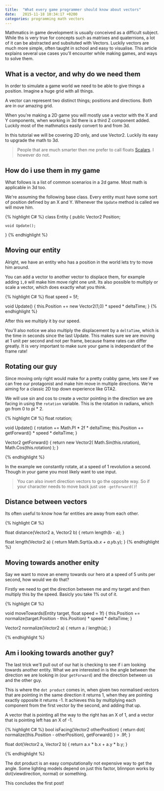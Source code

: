 ```yaml
---
title:  "What every game programmer should know about vectors"
date:   2015-11-18 10:34:17 +0200
categories: programming math vectors
---
```


Mathmatics in game development is usually conceived as a difficult subject. While ths is very true for concepts such as matrixes and quaternions, a lot of it can be abstracted and subsituted with Vectors. Luckily vectors are much more simple, often taught in school and easy to visualise. This article explains several use cases you'll encounter while making games, and ways to solve them.

## What is a vector, and why do we need them

In order to simulate a game world we need to be able to give things a position. Imagine a huge grid with all things.

A vector can represent two distinct things; positions and directions. Both are in our amazing grid. 

When you're making a 2D game you will mostly use a vector with the X and Y components, when working in 3d there is a third Z component added. Luckily most of the mathmatics easily convert to and from 3d.

In this tutorial we will be covering 2D only, and use Vector2. Luckily its easy to upgrade the math to 3d.

> People that are much smarter then me prefer to call floats [Scalars][scalars]. I however do not.

## How do i use them in my game
What follows is a list of common scenarios in a 2d game. Most math is applicable in 3d too.

We're assuming the following base class. Every entity must have some sort of position defined by an X and Y. Whenever the `Update` method is called we will move him.

{% highlight C# %}
class Entity
{
    public Vector2 Position;

    void Update();
}
{% endhighlight %}

## Moving our entity

Alright, we have an entity who has a position in the world lets try to move him around. 

You can add a vector to another vector to displace them, for example adding `1,0` will make him move right one unit. Its also possible to multiply or scale a vector, which does exactly what you think.

{% highlight C# %}
float speed = 5f;

void Update() 
{
    this.Position += new Vector2(1,0) * speed * deltaTime;
}
{% endhighlight %}

After this we multiply it by our speed. 

You'll also notice we also multiply the displacement by a `deltaTime`, which is the time in seconds since the last Update. This makes sure we are moving at 1 unit per second and not per frame, because frame rates can differ greatly. It is very important to make sure your game is independant of the frame rate!

## Rotating our guy

Since moving only right would make for a pretty crabby game, lets see if we can free our protagonist and make him move in multiple directions. We're aiming for a classic 2D top down experience like GTA2.

We will use sin and cos to create a vector pointing in the direction we are facing in using the `rotation` variable. This is the rotation in radians, which go from 0 to pi * 2.

{% highlight C# %}
float rotation;

void Update() 
{
    rotation += Math.PI * 2f * deltaTime;
    this.Position += getForward() * speed * deltaTime;
}

Vector2 getForward() 
{
    return new Vector2(
        Math.Sin(this.rotation), 
        Math.Cos(this.rotation)
    );
}

{% endhighlight %}

In the example we constantly rotate, at a speed of 1 revolution a second. Though in your game you most likely want to use input.

> You can also invert direction vectors to go the opposite way. So if your character needs to move back just use `-getForward()`!

## Distance between vectors

Its often useful to know how far entities are away from each other.

{% highlight C# %}

float distance(Vector2 a, Vector2 b)
{
    return length(b - a);
}

float length(Vector2 a)
{
    return Math.Sqrt(a.x*b.x + a.y*b.y);
}
{% endhighlight %}

## Moving towards another enity

Say we want to move an enemy towards our hero at a speed of 5 units per second, how would we do that?

Firstly we need to get the direction between me and my target and then multiply this by the speed. Basicly you take 1% out of it.

{% highlight C# %}

void moveTowards(Entity target, float speed = 1f)
{
    this.Position += normalize(target.Position - this.Position) * speed * deltaTime;
}

Vector2 normalize(Vector2 a)
{
    return a / length(a);
}

{% endhighlight %}


## Am i looking towards another guy?

The last trick we'll pull out of our hat is checking to see if i am looking towards another entity. What we are interested in is the angle between the direction we are looking in (our `getForward`) and the direction between us and the other guy.

This is where the `dot product` comes in, when given two normalised vectors that are pointing in the same direction it returns 1, when they are pointing exactly opposite it returns -1. It achieves this by multiplying each component from the first vector by the second, and adding that up. 

A vector that is pointing all the way to the right has an X of 1, and a vector that is pointing left has an X of -1. 

{% highlight C# %}
bool isFacing(Vector2 otherPosition)
{
    return dot( 
            normalize(this.Position - otherPosition),
            getForward()
    ) > .9f; 
}


float dot(Vector2 a, Vector2 b)
{
    return a.x * b.x + a.y * b.y;
}

{% endhighlight %}

The dot product is an easy computationally not expensive way to get the angle. Some lighting models depend on just this factor, blinnpon works by dot(viewdirection, normal) or something. 

This concludes the first post!

[scalars]: http://en.wikipedia.org/wiki/Scalar_(mathematics)